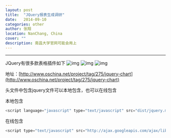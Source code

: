 ```yaml
---
layout: post
title:  "JQuery报表生成调研"
date:   2014-09-10
categories: other
author: 张翔
location: NanChang, China
cover: ""
description: 南昌大学官网可能会用上
---
```

---

JQuery有很多款表格插件如下
![img](http://myblog-images1.oss-cn-beijing.aliyuncs.com/jquery-chart/1.jpg)
![img](http://myblog-images1.oss-cn-beijing.aliyuncs.com/jquery-chart/2.jpg)
![img](http://myblog-images1.oss-cn-beijing.aliyuncs.com/jquery-chart/3.jpg)


地址：[http://www.oschina.net/project/tag/275/jquery-chart](http://www.oschina.net/project/tag/275/jquery-chart)

头文件中包含jquery文件可以本地包含，也可以在线包含

本地包含
```javascript
<script language="javascript" type="text/javascript" src="dist/jquery.min.js"></script>
```

在线包含
```javascript
<script type="text/javascript" src="http://ajax.googleapis.com/ajax/libs/jquery/1.9.1/jquery.min.js"></script>
```
